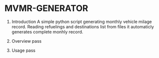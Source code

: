 # MVMR-GENERATOR

1. Introduction
  A simple python script generating monthly vehicle milage record. 
  Reading refuelings and destinations list from files it automaticly generates 
  complete monhly record.

2. Overview
  pass

3. Usage
  pass




